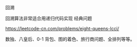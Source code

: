 回溯

回溯算法非常适合用递归代码实现
经典问题

https://leetcode-cn.com/problems/eight-queens-lcci/

数独、八皇后、0-1 背包、图的着色、旅行商问题、全排列等等。



